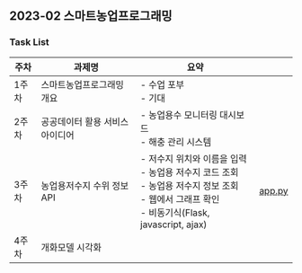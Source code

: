 ## 2023-02 스마트농업프로그래밍

### Task List
| 주차   | 과제명               | 요약                                                                                                            |                         |
|------|-------------------|---------------------------------------------------------------------------------------------------------------|-------------------------|
| 1주차  | 스마트농업프로그래밍 개요     | - 수업 포부<br/>- 기대                                                                                              |                         |
| 2주차  | 공공데이터 활용 서비스 아이디어 | - 농업용수 모니터링 대시보드<br/>- 해충 관리 시스템                                                                              |                         |
| 3주차  | 농업용저수지 수위 정보 API    | - 저수지 위치와 이름을 입력<br/>- 농업용 저수지 코드 조회<br/>- 농업용 저수지 정보 조회<br/>- 웹에서 그래프 확인<br/>- 비동기식(Flask, javascript, ajax) | [app.py](03_api/app.py) |
| 4주차  | 개화모델 시각화 |                                                                                                               |                         |